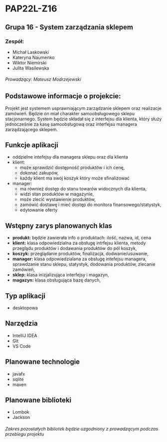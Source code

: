 # PAP22L-Z16
## Grupa 16 - System zarządzania sklepem

### Zespół: 
- Michał Laskowski  
 - Kateryna Naumenko
 - Wiktor Niemirski  
 - Julita Wasilewska
  ###### Prowadzący: Mateusz Modrzejewski

## Podstawowe informacje o projekcie:
Projekt jest systemem usprawniającym zarządzanie sklepem oraz realizacje zamówień. Będzie on miał charakter samoobsługowego sklepu stacjonarnego. System będzie składał się z interfejsu dla klienta, który służy jednocześnie za kasę samoobsługową oraz interfejsu managera zarządzającego sklepem.

## Funkcje aplikacji
 - oddzielne intefejsy dla managera sklepu oraz dla klienta 
 - klient:
    - może sprawdzić dostępność produktów i ich cenę, 
    - dokonać zakupów, 
    - każdy klient ma swój koszyk który może sfinalizować
 - manager: 
    - ma również dostęp do stanu towarów widocznych dla klienta,
    - widzi stan produktów w magazynie,
    - może zlecić wystawienie produktów, 
    - zamówić dostawę i mieć dostęp do monitora finansowego/statystyk, 
    - edytowanie oferty 

## Wstępny zarys planowanych klas

- **produkt:** będzie zawierała info o produktach: ilość, nazwa, id, cena
- **klient:** klasa odpowiedzialna za obsługę intrfejsu klienta, metody przeglądu produktów i dodawania produktów do pól koszyk,
- **koszyk:** przeglądanie produktów, finalizacja, dodwanie/usuwanie,
- **manager:** klasa odpowiedzialana za obsługę intefejsu managera, sprawdzanie stanu sklepu, statystyk, dodowania produktów, zlecanie zamówień,
- **sklep:** klasa inizjalizująca interfejsy i magazyn,
- **magazyn:** klasa obsługująca bazę danych,

## Typ aplikacji
- desktopowa

## Narzędzia
- IntelliJ IDEA
- Git
- VS Code

## Planowane technologie
- javafx
- sqlite
- maven

## Planowane biblioteki
- Lombok
- Jackson
###### Zakres pozostałych bibliotek będzie uzgodniony z prowadzącym podczas przebiegu projektu
